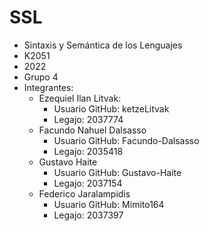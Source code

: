# SSL
+ Sintaxis y Semántica de los Lenguajes
+ K2051
+ 2022
+ Grupo 4
+ Integrantes:
   - Ezequiel Ilan Litvak:
     - Usuario GitHub: ketzeLitvak
     - Legajo: 2037774
   - Facundo Nahuel Dalsasso
     - Usuario GitHub: Facundo-Dalsasso
     - Legajo: 2035418
   - Gustavo Haite
     - Usuario GitHub: Gustavo-Haite
     - Legajo: 2037154
   - Federico Jaralampidis
     - Usuario GitHub: Mimito164
     - Legajo: 2037397